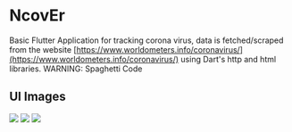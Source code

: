 # NcovEr
Basic Flutter Application for tracking corona virus, data is fetched/scraped from the website [https://www.worldometers.info/coronavirus/](https://www.worldometers.info/coronavirus/) using Dart's http and html libraries. WARNING: Spaghetti Code

## UI Images
<img src="https://github.com/jose-bamboo/ncovtracker-provider/blob/master/github-images/intro_header.png" />
<img src="https://github.com/jose-bamboo/ncovtracker-provider/blob/master/github-images/sample_one.png" />
<img src="https://github.com/jose-bamboo/ncovtracker-provider/blob/master/github-images/sample_two.png" />
